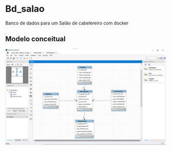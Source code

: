 # Bd_salao

Banco de dados para um Salão de cabelereiro com docker 

## Modelo conceitual

<div align="center">
<img src="img/banco_salao.png">
</div>
